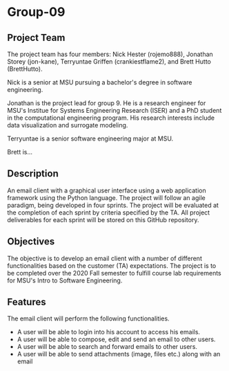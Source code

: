 # Group-09

## Project Team
The project team has four members: Nick Hester (rojemo888), Jonathan Storey (jon-kane), Terryuntae Griffen (crankiestflame2), and Brett Hutto (BrettHutto).

Nick is a senior at MSU pursuing a bachelor's degree in software engineering. 

Jonathan is the project lead for group 9. He is a research engineer for MSU's Institue for Systems Engineering Research (ISER) and a PhD student in the computational engineering program. His research interests include data visualization and surrogate modeling. 

Terryuntae is a senior software engineering major at MSU.

Brett is... 

## Description
An email client with a graphical user interface using a web application framework using the Python language. The project will follow an agile paradigm, being developed in four sprints. The project will be evaluated at the completion of each sprint by criteria specified by the TA. All project deliverables for each sprint will be stored on this GitHub repository.

## Objectives
The objective is to develop an email client with a number of different functionalities based on the customer (TA) expectations. The project is to be completed over the 2020 Fall semester to fulfill course lab requirements for MSU's Intro to Software Engineering. 

## Features
The email client will perform the following functionalities.
- A user will be able to login into his account to access his emails.
- A user will be able to compose, edit and send an email to other users.
- A user will be able to search and forward emails to other users.
- A user will be able to send attachments (image, files etc.) along with an email
